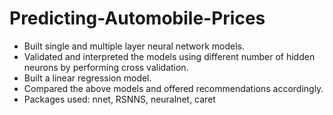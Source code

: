 # Predicting-Automobile-Prices
* Built single and multiple layer neural network models.
* Validated and interpreted the models using different number of hidden neurons by performing cross validation.
* Built a linear regression model.
* Compared the above models and offered recommendations accordingly.
* Packages used: nnet, RSNNS, neuralnet, caret
